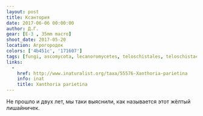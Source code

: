 ```yaml
---
layout: post
title: Ксантория
date: 2017-06-06 00:00:00
author: Д.Г.
gear: [E-3 , 35mm macro]
shoot_date: 2017-05-20
location: Агрогородок
colors: ['4b451c', '171607']
tags: [fungi, ascomycota, lecanoromycetes, teloschistales, teloschistaceae, xanthoria, xanthoria parietina]
links:
  -
    href: http://www.inaturalist.org/taxa/55576-Xanthoria-parietina
    info: inat
    title: Xanthoria parietina
---
```

Не прошло и двух лет, мы таки выяснили, как называется этот жёлтый лишайничек.
